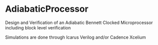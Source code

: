 # AdiabaticProcessor
Design and Verification of an Adiabatic Bennett Clocked Microprocessor including block level verification

Simulations are done through Icarus Verilog and/or Cadence Xcelium
